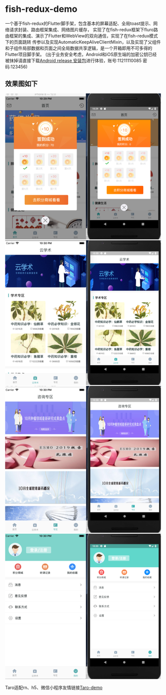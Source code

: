 # fish-redux-demo

一个基于fish-redux的Flutter脚手架，包含基本的屏幕适配、全局toast提示、网络请求封装、路由框架集成、网络图片缓存，
实现了在fish-redux框架下fluro路由框架的集成、演示了Flutter和WebView的双向通信，实现了在fish-redux模式下的页面跳转
传参以及实现AutomaticKeepAliveClientMixin，以及实现了父组件和子组件局部数据和页面之间全局数据共享逻辑，是一个开箱即用不可多得的Flutter项目脚手架。
(出于业务安全考虑，Android和iOS原生端的加密公钥已经被抹掉请直接下载[Android release 安装包](https://github.com/bozaigao/fish-redux-demo/blob/master/app.apk)进行体验，账号:11211110085 密码:123456)

## 效果图如下
![](./flutter_1.png)
![](./flutter_2.png)
![](./flutter_3.png)
![](./flutter_4.png)

Taro适配rn、h5、微信小程序友情链接[Taro-demo](https://github.com/bozaigao/Taro-demo)